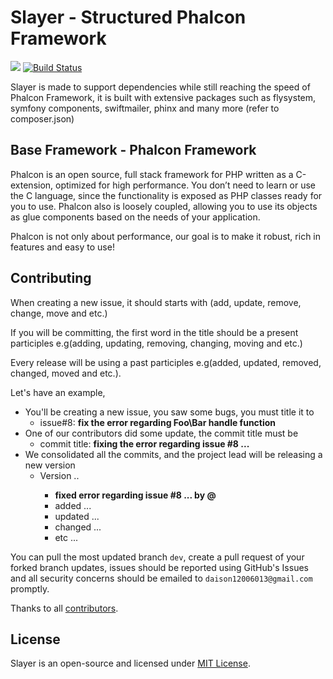 Slayer - Structured Phalcon Framework
=====================================

<img src="http://phalconist.com/phalconslayer/slayer/default.svg"> [![Build Status](https://travis-ci.org/phalconslayer/slayer.svg?branch=master)](https://travis-ci.org/phalconslayer/slayer)

Slayer is made to support dependencies while still reaching the speed of Phalcon Framework, it is built with extensive packages such as flysystem, symfony components, swiftmailer, phinx and many more (refer to composer.json)

## Base Framework - Phalcon Framework

Phalcon is an open source, full stack framework for PHP written as a C-extension, optimized for high performance. You don’t need to learn or use the C language, since the functionality is exposed as PHP classes ready for you to use. Phalcon also is loosely coupled, allowing you to use its objects as glue components based on the needs of your application.

Phalcon is not only about performance, our goal is to make it robust, rich in features and easy to use!

## Contributing

When creating a new issue, it should starts with (add, update, remove, change, move and etc.)

If you will be committing, the first word in the title should be a present participles e.g(adding, updating, removing, changing, moving and etc.)

Every release will be using a past participles e.g(added, updated, removed, changed, moved and etc.).

Let's have an example,
  - You'll be creating a new issue, you saw some bugs, you must title it to
    - issue#8: __fix the error regarding Foo\Bar handle function__
  - One of our contributors did some update, the commit title must be
    - commit title: __fixing the error regarding issue #8 ...__
  - We consolidated all the commits, and the project lead will be releasing a new version
    - Version <major>.<minor>.<patch>
      - __fixed error regarding issue #8 ... by @<username>__
      - added ...
      - updated ...
      - changed ...
      - etc ...

You can pull the most updated branch ``dev``, create a pull request of your forked branch updates, issues should be reported using GitHub's Issues and all security concerns should be emailed to ``daison12006013@gmail.com`` promptly.

Thanks to all [contributors](https://github.com/phalconslayer/slayer/graphs/contributors).

## License

Slayer is an open-source and licensed under [MIT License](http://opensource.org/licenses/MIT).
